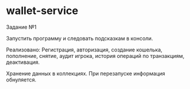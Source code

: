 # wallet-service
Задание №1

Запустить программу и следовать подсказкам в консоли.

Реализовано:
Регистрация, авторизация, создание кошелька, пополнение,
снятие, аудит игрока, история операций по транзакциям,
деактивация.

Хранение данных в коллекциях. При перезапуске информация обнуляется.

